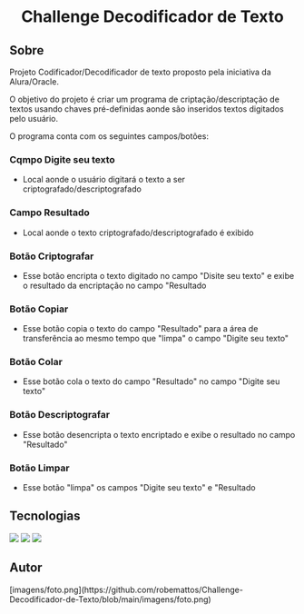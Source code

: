 <h1 align="center">Challenge Decodificador de Texto</h1>

<h2> Sobre </h2>
<p>Projeto Codificador/Decodificador de texto proposto pela iniciativa da Alura/Oracle.</p>
<p>O objetivo do projeto é criar um programa de criptação/descriptação de textos usando chaves pré-definidas aonde são inseridos textos digitados pelo usuário.</p>
<p>O programa conta com os seguintes campos/botões:</p>
<h3>Cqmpo Digite seu texto</h3>
<ul><li>Local aonde o usuário digitará o texto a ser criptografado/descriptografado</li></ul>

<div>
  <h3>Campo Resultado</h3>
    <ul><li>Local aonde o texto criptografado/descriptografado é exibido</li></ul>
  <h3>Botão Criptografar</h3>
    <ul><li>Esse botão encripta o texto digitado no campo "Disite seu texto" e exibe o resultado da encriptação no campo "Resultado</li></ul>
  <h3>Botão Copiar</h3>
    <ul><li>Esse botão copia o texto do campo "Resultado" para a área de transferência ao mesmo tempo que "limpa" o campo "Digite seu texto"</li></ul>
  <h3>Botão Colar</h3>
    <ul><li>Esse botão cola o texto do campo "Resultado" no campo "Digite seu texto"</li></ul>
  <h3>Botão Descriptografar</h3>
    <ul><li>Esse botão desencripta o texto encriptado e exibe o resultado no campo "Resultado"</li></ul>
  <h3>Botão Limpar</h3>
    <ul><li>Esse botão "limpa" os campos "Digite seu texto" e "Resultado</li></ul>
</div>

<h2>Tecnologias</h2>

<div>
  <img src="https://img.shields.io/badge/HTML-239120?style-for-badge&logo-htmls&logoColor-white">
  <img src="https://img.shields.io/badge/CSS-239120?style-for-badge&logo-css3&logoColor-white">
  <img src="https://img.shields.io/badge/JavaScript-F7Df1E?style-for-badge&logo-javascript&logoColor-white">
</div>

<h2>Autor</h2>
  [imagens/foto.png](https://github.com/robemattos/Challenge-Decodificador-de-Texto/blob/main/imagens/foto.png)

